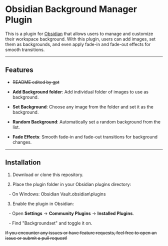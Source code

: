 # Obsidian Background Manager Plugin

  

This is a plugin for [Obsidian](https://obsidian.md/) that allows users to manage and customize their workspace background. With this plugin, users can add images, set them as backgrounds, and even apply fade-in and fade-out effects for smooth transitions.

  

---

  

## Features

- ~~README edited by gpt~~

- **Add Background folder**: Add individual folder of images to use as background.

- **Set Background**: Choose any image from the folder and set it as the background.

- **Random Background**: Automatically set a random background from the list.

- **Fade Effects**: Smooth fade-in and fade-out transitions for background changes.


---

  

## Installation

  

1. Download or clone this repository.

2. Place the plugin folder in your Obsidian plugins directory:

   - On Windows: Obsidian Vault\.obsidian\plugins

3. Enable the plugin in Obsidian:

   - Open **Settings** → **Community Plugins** → **Installed Plugins**.

   - Find "Backgroundset" and toggle it on.


~~If you encounter any issues or have feature requests, feel free to open an issue or submit a pull request!~~
